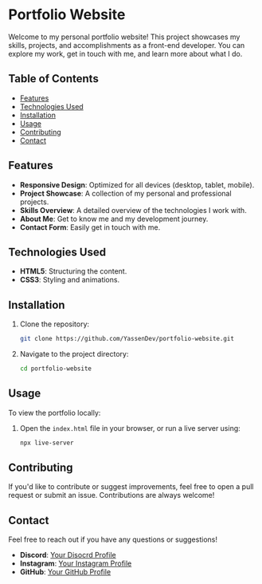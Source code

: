 # Portfolio Website

Welcome to my personal portfolio website! This project showcases my skills, projects, and accomplishments as a front-end developer. You can explore my work, get in touch with me, and learn more about what I do.

## Table of Contents
- [Features](#features)
- [Technologies Used](#technologies-used)
- [Installation](#installation)
- [Usage](#usage)
- [Contributing](#contributing)
- [Contact](#contact)

## Features
- **Responsive Design**: Optimized for all devices (desktop, tablet, mobile).
- **Project Showcase**: A collection of my personal and professional projects.
- **Skills Overview**: A detailed overview of the technologies I work with.
- **About Me**: Get to know me and my development journey.
- **Contact Form**: Easily get in touch with me.

## Technologies Used
- **HTML5**: Structuring the content.
- **CSS3**: Styling and animations.


## Installation

1. Clone the repository:
    ```bash
    git clone https://github.com/YassenDev/portfolio-website.git
    ```
2. Navigate to the project directory:
    ```bash
    cd portfolio-website
    ```

## Usage

To view the portfolio locally:
1. Open the `index.html` file in your browser, or run a live server using:
    ```bash
    npx live-server
    ```

## Contributing

If you'd like to contribute or suggest improvements, feel free to open a pull request or submit an issue. Contributions are always welcome!



## Contact

Feel free to reach out if you have any questions or suggestions!

- **Discord**: [Your Disocrd Profile](https://discord.com/users/612527697851318274)
- **Instagram**: [Your Instagram Profile](https://www.instagram.com/_7lilhappy7_/)
- **GitHub**: [Your GitHub Profile](https://github.com/YassenDev)
